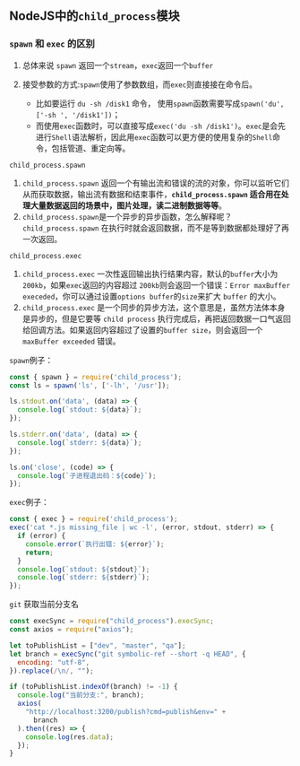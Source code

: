 ## NodeJS中的`child_process`模块



### `spawn` 和 `exec` 的区别
1. 总体来说 `spawn` 返回一个`stream`，`exec`返回一个`buffer`

2. 接受参数的方式:`spawn`使用了参数数组，而`exec`则直接接在命令后。
    - 比如要运行 `du -sh /disk1` 命令， 使用`spawn`函数需要写成`spawn('du', ['-sh ', '/disk1'])`；
    - 而使用`exec`函数时，可以直接写成`exec('du -sh /disk1')`。`exec`是会先进行`Shell`语法解析，因此用`exec`函数可以更方便的使用复杂的`Shell`命令，包括管道、重定向等。

`child_process.spawn`
1. `child_process.spawn` 返回一个有输出流和错误的流的对象，你可以监听它们从而获取数据，输出流有数据和结束事件，**`child_process.spawn` 适合用在处理大量数据返回的场景中，图片处理，读二进制数据等等**。
2. `child_process.spawn`是一个异步的异步函数，怎么解释呢？`child_process.spawn` 在执行时就会返回数据，而不是等到数据都处理好了再一次返回。

`child_process.exec`
1. `child_process.exec` 一次性返回输出执行结果内容，默认的`buffer`大小为`200kb`，如果`exec`返回的内容超过 `200kb`则会返回一个错误：`Error maxBuffer execeded`，你可以通过设置`options buffer`的`size`来扩大 `buffer` 的大小。
2. `child_process.exec` 是一个同步的异步方法，这个意思是，虽然方法体本身是异步的，但是它要等 `child process` 执行完成后，再把返回数据一口气返回给回调方法。如果返回内容超过了设置的`buffer size`，则会返回一个`maxBuffer exceeded` 错误。

`spawn`例子：
```js
const { spawn } = require('child_process');
const ls = spawn('ls', ['-lh', '/usr']);

ls.stdout.on('data', (data) => {
  console.log(`stdout: ${data}`);
});

ls.stderr.on('data', (data) => {
  console.log(`stderr: ${data}`);
});

ls.on('close', (code) => {
  console.log(`子进程退出码：${code}`);
});
```


`exec`例子：
```js
const { exec } = require('child_process');
exec('cat *.js missing_file | wc -l', (error, stdout, stderr) => {
  if (error) {
    console.error(`执行出错: ${error}`);
    return;
  }
  console.log(`stdout: ${stdout}`);
  console.log(`stderr: ${stderr}`);
});
```
`git` 获取当前分支名

```js
const execSync = require("child_process").execSync;
const axios = require("axios");

let toPublishList = ["dev", "master", "qa"];
let branch = execSync("git symbolic-ref --short -q HEAD", {
  encoding: "utf-8",
}).replace(/\n/, "");

if (toPublishList.indexOf(branch) != -1) {
  console.log("当前分支:", branch);
  axios(
    "http://localhost:3200/publish?cmd=publish&env=" +
      branch
  ).then((res) => {
    console.log(res.data);
  });
}

```
